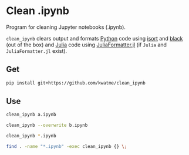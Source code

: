 # Clean .ipynb

Program for cleaning Jupyter notebooks (.ipynb).

`clean_ipynb` clears output and formats [Python](https://www.python.org) code using [isort](https://github.com/timothycrosley/isort) and [black](https://github.com/ambv/black) (out of the box) and [Julia](https://julialang.org) code using [JuliaFormatter.jl](https://github.com/domluna/JuliaFormatter.jl) (if `Julia` and `JuliaFormatter.jl` exist).

## Get

```sh
pip install git+https://github.com/kwatme/clean_ipynb
```

## Use

```sh
clean_ipynb a.ipynb
```

```sh
clean_ipynb --overwrite b.ipynb
```

```sh
clean_ipynb *.ipynb
```

```sh
find . -name "*.ipynb" -exec clean_ipynb {} \;
```
